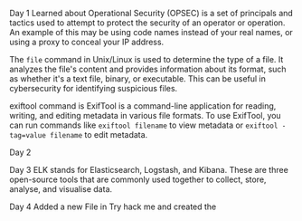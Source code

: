Day 1
Learned about 
Operational Security (OPSEC) is a set of principals and tactics used to attempt to protect the security of an operator or operation. An example of this may be using code names instead of your real names, or using a proxy to conceal your IP address.

The `file` command in Unix/Linux is used to determine the type of a file. It analyzes the file's content and provides information about its format, such as whether it's a text file, binary, or executable. This can be useful in cybersecurity for identifying suspicious files.

exiftool command is ExifTool is a command-line application for reading, writing, and editing metadata in various file formats. 
To use ExifTool, you can run commands like `exiftool filename` to view metadata or `exiftool -tag=value filename` to edit metadata.

Day 2 


Day 3
ELK stands for Elasticsearch, Logstash, and Kibana. These are three open-source tools that are commonly used together to collect, store, analyse, and visualise data.

Day 4 Added a new File in Try hack me and created the 